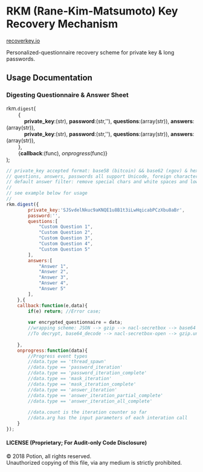 # RKM (Rane-Kim-Matsumoto) Key Recovery Mechanism

[recoverkey.io](https://recoverkey.io "Potion: Recover Key")

Personalized-questionnaire recovery scheme for private key & long passwords.
  
## Usage Documentation

### Digesting Questionnaire & Answer Sheet

rkm.`digest`(  
&nbsp; &nbsp; &nbsp; &nbsp; {  
&nbsp; &nbsp; &nbsp; &nbsp; &nbsp; &nbsp; __private_key__:(str), __password__:(str,''), __questions__:(array(str)), __answers__:(array(str)),  
&nbsp; &nbsp; &nbsp; &nbsp; &nbsp; &nbsp; __private_key__:(str), __password__:(str,''), __questions__:(array(str)), __answers__:(array(str)),  
&nbsp; &nbsp; &nbsp; &nbsp; },  
&nbsp; &nbsp; &nbsp; &nbsp; {__callback__:(func), *onprogress*(func)}  
);
  
```javascript
// private_key accepted format: base58 (bitcoin) && base62 (xgov) & hex (ethereum)
// questions, answers, passwords all support Unicode, foreign characters
// default answer filter: remove special chars and white spaces and lower case
// 
// see example below for usage
//
rkm.digest({
		private_key:'SJSvdelNkuc9aKNQE1u8B1t3iLwHqicabPCzXbu8aBr',
		password:'',
		questions:[
			"Custom Question 1",
			"Custom Question 2",
			"Custom Question 3",
			"Custom Question 4",
			"Custom Question 5"
		],
		answers:[
			"Answer 1",
			"Answer 2",
			"Answer 3",
			"Answer 4",
			"Answer 5"
		],
	},{
	callback:function(e,data){
		if(e) return; //Error case;
		
		var encrypted_questionnaire = data;
		//wrapping scheme: JSON --> gzip --> nacl-secretbox --> base64
		//To decrypt, base64_decode --> nacl-secretbox-open --> gzip.undo --> JSON.parse
		
	},
	onprogress:function(data){
		//Progress event types
		//data.type == 'thread_spawn'
		//data.type == 'password_iteration'
		//data.type == 'password_iteration_complete'
		//data.type == 'mask_iteration'
		//data.type == 'mask_iteration_complete'
		//data.type == 'answer_iteration'
		//data.type == 'answer_iteration_partial_complete'
		//data.type == 'answer_iteration_all_complete'
		
		//data.count is the iteration counter so far
		//data.arg has the input parameters of each interation call
	}
});

```  
    
#### LICENSE (Proprietary; For Audit-only Code Disclosure)
© 2018 Potion, all rights reserved.  
Unauthorized copying of this file, via any medium is strictly prohibited.  